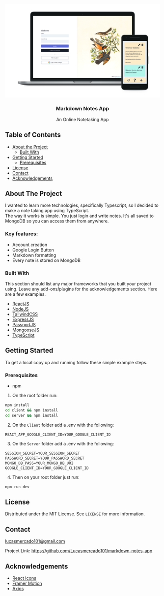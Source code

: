 
[![Notes App](notes-app.png)](https://notes-app-1154.herokuapp.com)<br />

<p align="center">

  <h3 align="center">Markdown Notes App</h3>

  <p align="center">
    An Online Notetaking App
  </p>
</p>



<!-- TABLE OF CONTENTS -->
## Table of Contents

* [About the Project](#about-the-project)
  * [Built With](#built-with)
* [Getting Started](#getting-started)
  * [Prerequisites](#prerequisites)
* [License](#license)
* [Contact](#contact)
* [Acknowledgements](#acknowledgements)



<!-- ABOUT THE PROJECT -->
## About The Project

I wanted to learn more technologies, specifically Typescript, so I decided to make a note taking app using TypeScript. <br>
The way it works is simple. You just login and write notes. It's all saved to MongoDB so you can access them from anywhere.

### Key features:
* Account creation
* Google Login Button
* Markdown formatting
* Every note is stored on MongoDB

### Built With
This section should list any major frameworks that you built your project using. Leave any add-ons/plugins for the acknowledgements section. Here are a few examples.
* [ReactJS](https://reactjs.org/)
* [NodeJS](https://nodejs.org/en/)
* [TailwindCSS](https://tailwindcss.com/)
* [ExpressJS](https://expressjs.com/)
* [PassportJS](https://www.passportjs.org/)
* [MongooseJS](https://mongoosejs.com/)
* [TypeScript](https://www.typescriptlang.org/)

## Getting Started

To get a local copy up and running follow these simple example steps.

### Prerequisites

* npm

1. On the root folder run:
```sh
npm install
cd client && npm install
cd server && npm install
```

2. On the `Client` folder add a .env with the following:
```
REACT_APP_GOOGLE_CLIENT_ID=YOUR_GOOGLE_CLIENT_ID
```

3. On the `Server` folder add a .env with the following:
```
SESSION_SECRET=YOUR_SESSION_SECRET
PASSWORD_SECRET=YOUR_PASSWORD_SECRET
MONGO_DB_PASS=YOUR_MONGO_DB_URI
GOOGLE_CLIENT_ID=YOUR_GOOGLE_CLIENT_ID
```

4. Then on your root folder just run:
```sh
npm run dev
```

## License

Distributed under the MIT License. See `LICENSE` for more information.

## Contact
lucasmercado101@gmail.com

Project Link: https://github.com/Lucasmercado101/markdown-notes-app

## Acknowledgements
* [React Icons](https://react-icons.github.io/react-icons)
* [Framer Motion](https://www.framer.com/motion)
* [Axios](https://github.com/axios/axios)
